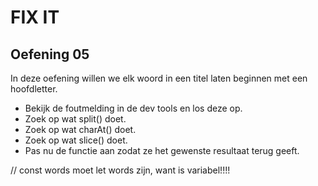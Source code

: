 # FIX IT
## Oefening 05
In deze oefening willen we elk woord in een titel laten beginnen met een hoofdletter.
* Bekijk de foutmelding in de dev tools en los deze op. 
* Zoek op wat split() doet.
* Zoek op wat charAt() doet.
* Zoek op wat slice() doet.
* Pas nu de functie aan zodat ze het gewenste resultaat terug geeft.

// const words moet let words zijn, want is variabel!!!!
